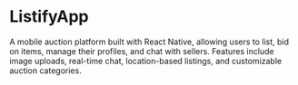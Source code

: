 # ListifyApp
A mobile auction platform built with React Native, allowing users to list, bid on items, manage their profiles, and chat with sellers. Features include image uploads, real-time chat, location-based listings, and customizable auction categories.
